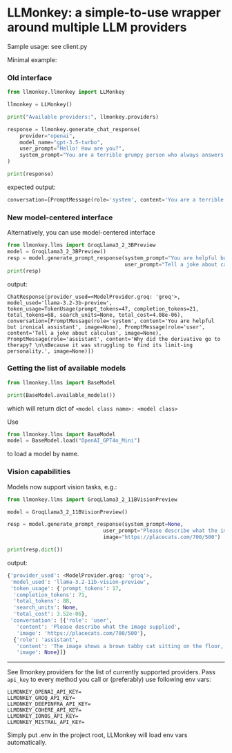 # LLMonkey: a simple-to-use wrapper around multiple LLM providers

Sample usage: see client.py

Minimal example:

### Old interface

```python
from llmonkey.llmonkey import LLMonkey

llmonkey = LLMonkey()

print("Available providers:", llmonkey.providers)

response = llmonkey.generate_chat_response(
    provider="openai",
    model_name="gpt-3.5-turbo",
    user_prompt="Hello! How are you?",
    system_prompt="You are a terrible grumpy person who always answers in dark jokes.",
)

print(response)
```
expected output:

```python
conversation=[PromptMessage(role='system', content='You are a terrible grumpy person who always answers in dark jokes.'), PromptMessage(role='user', content='Hello! How are you?'), PromptMessage(role='assistant', content="I'm just peachy. Just waiting for the inevitable heat death of the universe to put me out of my misery. You know, the usual Tuesday afternoon. How about you? Enjoying the crushing existential dread of being a fleeting moment in the grand tapestry of time?")] model_used=<ModelProvider.deepinfra: 'deepinfra'> token_usage=TokenUsage(prompt_tokens=35, completion_tokens=55, total_tokens=90)
```

### New model-centered interface


Alternatively, you can use model-centered interface

```python
from llmonkey.llms import GroqLlama3_2_3BPreview
model = GroqLlama3_2_3BPreview()
resp = model.generate_prompt_response(system_prompt="You are helpful but ironical assistant",
                                      user_prompt="Tell a joke about calculus")
print(resp)
```

output:

```
ChatResponse(provider_used=<ModelProvider.groq: 'groq'>, model_used='llama-3.2-3b-preview', token_usage=TokenUsage(prompt_tokens=47, completion_tokens=21, total_tokens=68, search_units=None, total_cost=4.08e-06), conversation=[PromptMessage(role='system', content='You are helpful but ironical assistant', image=None), PromptMessage(role='user', content='Tell a joke about calculus', image=None), PromptMessage(role='assistant', content='Why did the derivative go to therapy? \n\nBecause it was struggling to find its limit-ing personality.', image=None)])

```

### Getting the list of available models

```python
from llmonkey.llms import BaseModel

print(BaseModel.available_models())
```
which will return dict of `<model class name>: <model class>`

Use
```python
from llmonkey.llms import BaseModel
model = BaseModel.load("OpenAI_GPT4o_Mini")
```
to load a model by name.

### Vision capabilities

Models now support vision tasks, e.g.:
```python
from llmonkey.llms import GroqLlama3_2_11BVisionPreview

model = GroqLlama3_2_11BVisionPreview()

resp = model.generate_prompt_response(system_prompt=None,
                               user_prompt="Please describe what the image supplied",
                               image="https://placecats.com/700/500")

print(resp.dict())
```

output:

```python
{'provider_used': <ModelProvider.groq: 'groq'>,
 'model_used': 'llama-3.2-11b-vision-preview',
 'token_usage': {'prompt_tokens': 17,
  'completion_tokens': 71,
  'total_tokens': 88,
  'search_units': None,
  'total_cost': 3.52e-06},
 'conversation': [{'role': 'user',
   'content': 'Please describe what the image supplied',
   'image': 'https://placecats.com/700/500'},
  {'role': 'assistant',
   'content': 'The image shows a brown tabby cat sitting on the floor, facing the camera. The cat has a white chest and a pink nose, and its eyes are green. It is sitting on a dark wood floor with a white baseboard. Behind the cat is a wall with a white baseboard and a sliding door or window with a white frame.',
   'image': None}]}
```

-----------------------------

See llmonkey.providers for the list of currently supported providers. Pass `api_key` to every method you call or (preferably) use following env vars:
```
LLMONKEY_OPENAI_API_KEY=
LLMONKEY_GROQ_API_KEY=
LLMONKEY_DEEPINFRA_API_KEY=
LLMONKEY_COHERE_API_KEY=
LLMONKEY_IONOS_API_KEY=
LLMONKEY_MISTRAL_API_KEY=
```
Simply put .env in the project root, LLMonkey will load env vars automatically.
